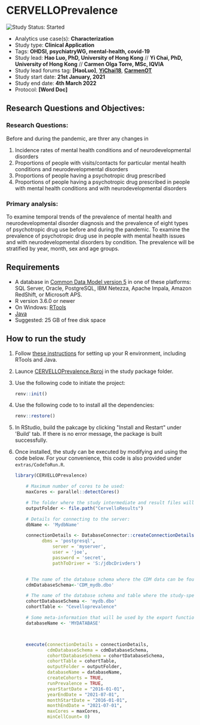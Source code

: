 CERVELLOPrevalence
=================
<img src="https://img.shields.io/badge/Study%20Status-Started-blue.svg" alt="Study Status: Started">

- Analytics use case(s): **Characterization**
- Study type: **Clinical Application**
- Tags: **OHDSI, psychiatryWG, mental-health, covid-19**
- Study lead: **Hao Luo, PhD, University of Hong Kong** // 
              **Yi Chai, PhD, University of Hong Kong** //
              **Carmen Olga Torre, MSc, IQVIA** 
- Study lead forums tag:  **[HaoLuo]**, **[YiChai18](https://github.com/YiChai18)**, **[CarmenOT](https://forums.ohdsi.org/u/carmenot)**
- Study start date: **21st January, 2021**
- Study end date: **4th March 2022**
- Protocol: **[Word Doc]**

## Research Questions and Objectives:

### Research Questions:
Before and during the pandemic, are threr any changes in
1.	Incidence rates of mental health conditions and of neurodevelopmental disorders 
2.	Proportions of people with visits/contacts for particular mental health conditions and neurodevelopmental disorders
3.	Proportions of people having a psychotropic drug prescribed
4.	Proportions of people having a psychotropic drug prescribed in people with mental health conditions and with neurodevelopmental disorders

### Primary analysis: 
To examine temporal trends of the prevalence of mental health and neurodevelopmental disorder diagnosis and the prevalence of eight types of psychotropic drug use before and during the pandemic. To examine the prevalence of psychotropic drug use in people with mental health issues and with neurodevelopmental disorders by condition. The prevalence will be stratified by year, month, sex and age groups. 

## Requirements
- A database in [Common Data Model version 5](https://github.com/OHDSI/CommonDataModel) in one of these platforms: SQL Server, Oracle, PostgreSQL, IBM Netezza, Apache Impala, Amazon RedShift, or Microsoft APS.
- R version 3.6.0 or newer
- On Windows: [RTools](http://cran.r-project.org/bin/windows/Rtools/)
- [Java](http://java.com)
- Suggested: 25 GB of free disk space

## How to run the study
1. Follow [these instructions](https://ohdsi.github.io/Hades/rSetup.html) for setting up your R environment, including RTools and Java. 
2. Launce [CERVELLOPrevalence.Rproj](https://github.com/YiChai18/CERVELLOPrevalence/blob/main/CERVELLOPrevalence.Rproj) in the study package folder. 
3. Use the following code to initiate the project:

	```r
	renv::init()
	```
4. Use the following code to to install all the dependencies:
 
	```r
	renv::restore()
	```
5. In RStudio, build the pakcage by clicking "Install and Restart" under 'Build' tab. If there is no error message, the package is built successfully.
6. Once installed, the study can be executed by modifying and using the code below. For your convenience, this code is also provided under `extras/CodeToRun.R`.

	```r
	library(CERVELLOPrevalence)

        # Maximum number of cores to be used:
        maxCores <- parallel::detectCores()

        # The folder where the study intermediate and result files will be written:
        outputFolder <- file.path("CervelloResults")

        # Details for connecting to the server:
        dbName <- 'MydbName'

        connectionDetails <- DatabaseConnector::createConnectionDetails(
	          dbms = 'postgresql',
                  server = 'myserver',
                  user = 'joe',
                  password = 'secret',
                  pathToDriver = 'S:/jdbcDrivders')


        # The name of the database schema where the CDM data can be found:
        cdmDatabaseSchema<-'CDM_mydb.dbo'

        # The name of the database schema and table where the study-specific cohorts will be instantiated:
        cohortDatabaseSchema <- 'mydb.dbo'
        cohortTable <- "Cevelloprevalence"

        # Some meta-information that will be used by the export function:
        databaseName <- 'MYDATABASE'



        execute(connectionDetails = connectionDetails,
                cdmDatabaseSchema = cdmDatabaseSchema,
                cohortDatabaseSchema = cohortDatabaseSchema,
                cohortTable = cohortTable,
                outputFolder = outputFolder,
                databaseName = databaseName,
                createCohorts = TRUE,
                runPrevalence = TRUE,
                yearStartDate = "2016-01-01",
                yearEndDate = "2021-07-01",
                monthStartDate = "2016-01-01",
                monthEndDate = "2021-07-01",
                maxCores = maxCores,
                minCellCount= 0)
	```

